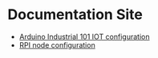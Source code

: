 # Documentation Site

- [Arduino Industrial 101 IOT configuration](/arduino_industrial_101.md)
- [RPI node configuration](/rpi_node.md)
